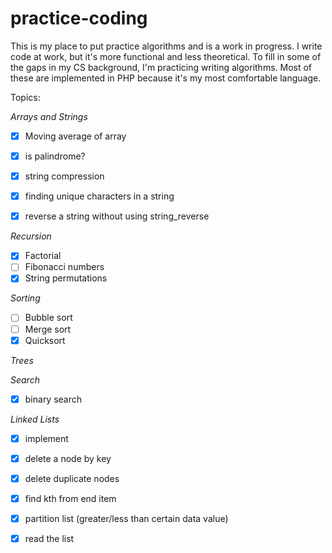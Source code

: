practice-coding
===============

This is my place to put practice algorithms and is a work in progress.  I write code at work, but it's more functional and less theoretical.
To fill in some of the gaps in my CS background, I'm practicing writing algorithms.  Most of these are implemented in PHP because it's my most comfortable language.  

Topics:

_Arrays and Strings_

- [x] Moving average of array
- [x] is palindrome?
- [x] string compression
- [x] finding unique characters in a string
- [x] reverse a string without using string_reverse


_Recursion_
- [x] Factorial
- [ ] Fibonacci numbers
- [x] String permutations

_Sorting_
- [ ] Bubble sort
- [ ] Merge sort
- [x] Quicksort

_Trees_

_Search_
- [x] binary search

_Linked Lists_
- [x] implement
- [x] delete a node by key
- [x] delete duplicate nodes
- [x] find kth from end item
- [x] partition list (greater/less than certain data value)
- [x] read the list


